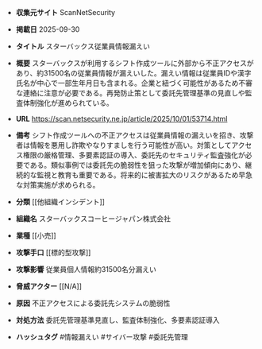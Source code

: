 - **収集元サイト**
ScanNetSecurity

- **掲載日**
2025-09-30

- **タイトル**
スターバックス従業員情報漏えい

- **概要**
スターバックスが利用するシフト作成ツールに外部から不正アクセスがあり、約31500名の従業員情報が漏えいした。漏えい情報は従業員IDや漢字氏名が中心で一部生年月日も含まれる。企業と紐づく可能性があるため不審な連絡に注意が必要である。再発防止策として委託先管理基準の見直しや監査体制強化が進められている。

- **URL**
https://scan.netsecurity.ne.jp/article/2025/10/01/53714.html

- **備考**
シフト作成ツールへの不正アクセスは従業員情報の漏えいを招き、攻撃者は情報を悪用し詐欺やなりすましを行う可能性が高い。対策としてアクセス権限の厳格管理、多要素認証の導入、委託先のセキュリティ監査強化が必要である。類似事例では委託先の脆弱性を狙った攻撃が増加傾向にあり、継続的な監視と教育も重要である。将来的に被害拡大のリスクがあるため早急な対策実施が求められる。

- **分類**
[[他組織インシデント]]

- **組織名**
スターバックスコーヒージャパン株式会社

- **業種**
[[小売]]

- **攻撃手口**
[[標的型攻撃]]

- **攻撃影響**
従業員個人情報約31500名分漏えい

- **脅威アクター**
[[N/A]]

- **原因**
不正アクセスによる委託先システムの脆弱性

- **対処方法**
委託先管理基準見直し、監査体制強化、多要素認証導入

- **ハッシュタグ**
#情報漏えい #サイバー攻撃 #委託先管理
